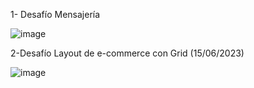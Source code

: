 1- Desafío Mensajería 

![image](https://github.com/Gismar-Soto/CSS-AVANZADO/assets/170896819/40bd2e7a-c074-40f3-b1d3-ef339419a18b)




2-Desafío Layout de e-commerce con Grid (15/06/2023)

![image](https://github.com/Gismar-Soto/CSS-AVANZADO/assets/170896819/8391bc07-7420-4ace-ae09-bd4c8b4aa7b8)
